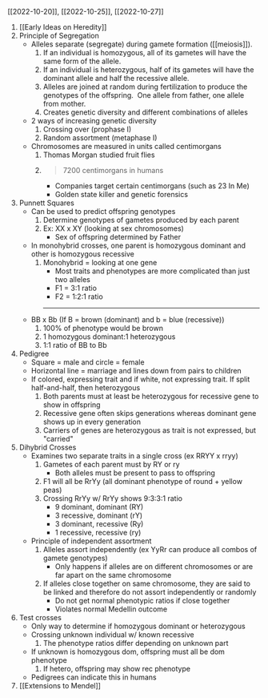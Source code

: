 [[2022-10-20]], [[2022-10-25]], [[2022-10-27]]

1. [[Early Ideas on Heredity]]
2. Principle of Segregation
	- Alleles separate (segregate) during gamete formation ([[meiosis]]).
		1. If an individual is homozygous, all of its gametes will have the same form of the allele.
		2. If an individual is heterozygous, half of its gametes will have the dominant allele and half the recessive allele.
		3. Alleles are joined at random during fertilization to produce the genotypes of the offspring.  One allele from father, one allele from mother.
		4. Creates genetic diversity and different combinations of alleles 
	- 2 ways of increasing genetic diversity
		1. Crossing over (prophase I)
		2. Random assortment (metaphase I)
	- Chromosomes are measured in units called centimorgans
		1. Thomas Morgan studied fruit flies
		2. >7200 centimorgans in humans
			- Companies target certain centimorgans (such as 23 In Me)
			- Golden state killer and genetic forensics
3. Punnett Squares
	- Can be used to predict offspring genotypes
		1. Determine genotypes of gametes produced by each parent
		2. Ex: XX x XY (looking at sex chromosomes)
			- Sex of offspring determined by Father
	- In monohybrid crosses, one parent is homozygous dominant and other is homozygous recessive
		1. Monohybrid = looking at one gene
			- Most traits and phenotypes are more complicated than just two alleles
			- F1 = 3:1 ratio
			- F2 = 1:2:1 ratio
			- ---
	- BB x Bb (If B = brown (dominant) and b = blue (recessive))
		1. 100% of phenotype would be brown
		2. 1 homozygous dominant:1 heterozygous 
		3. 1:1 ratio of BB to Bb
4. Pedigree
	- Square = male and circle = female
	- Horizontal line = marriage and lines down from pairs to children
	- If colored, expressing trait and if white, not expressing trait. If split half-and-half, then heterozygous
		1. Both parents must at least be heterozygous for recessive gene to show in offspring
		2. Recessive gene often skips generations whereas dominant gene shows up in every generation
		3. Carriers of genes are heterozygous as trait is not expressed, but "carried"
5. Dihybrid Crosses
	- Examines two separate traits in a single cross (ex RRYY x rryy)
		1. Gametes of each parent must by RY or ry
			- Both alleles must be present to pass to offspring
		2. F1 will all be RrYy (all dominant phenotype of round + yellow peas)
		3. Crossing RrYy w/ RrYy shows 9:3:3:1 ratio
			- 9 dominant, dominant (RY)
			- 3 recessive, dominant (rY)
			- 3 dominant, recessive (Ry)
			- 1 recessive, recessive (ry)
	- Principle of independent assortment
		1. Alleles assort independently (ex YyRr can produce all combos of gamete genotypes)
			- Only happens if alleles are on different chromosomes or are far apart on the same chromosome
		2. If alleles close together on same chromosome, they are said to be linked and therefore do not assort independently or randomly
			- Do not get normal phenotypic ratios if close together
			- Violates normal Medellin outcome
6. Test crosses
	- Only way to determine if homozygous dominant or heterozygous 
	- Crossing unknown individual w/ known recessive
		1. The phenotype ratios differ depending on unknown part
	- If unknown is homozygous dom, offspring must all be dom phenotype
		1. If hetero, offspring may show rec phenotype
	- Pedigrees can indicate this in humans
7. [[Extensions to Mendel]] 